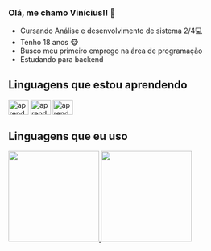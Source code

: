### Olá, me chamo Vinícius!!  👋

- Cursando Análise e desenvolvimento de sistema 2/4💻 
- Tenho 18 anos 🐵
- Busco meu primeiro emprego na área de programação
- Estudando para backend
  
## Linguagens que estou aprendendo
<div>
  <img align="center" alt="aprendendo-py" height="30" width="40" src="https://cdn.jsdelivr.net/gh/devicons/devicon/icons/python/python-original-wordmark.svg">
  <img align="center" alt="aprendendo-sql" height="30" width="40" src="https://cdn.jsdelivr.net/gh/devicons/devicon/icons/mysql/mysql-original.svg" />
  <img align="center" alt="aprendendo-Unity" height="30" width="40" src="https://cdn.jsdelivr.net/gh/devicons/devicon/icons/java/java-original.svg" />    
































  
</div>

## Linguagens que eu uso
<div>
  <a href="https://github.com/ViniciusApBrito">
  <img height="180em" src="https://github-readme-stats.vercel.app/api?username=ViniciusApBrito&show_icons=true&theme=tokyonight&include_all_commits=true&count_private=true"/>
  <img height="180em" src="https://github-readme-stats.vercel.app/api/top-langs/?username=ViniciusApBrito&layout=compact&langs_count=16&theme=tokyonight"/>
</div>
